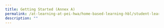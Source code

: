 ```yaml
---
title: Getting Started (Annex A)
permalink: /at-learning-at-pei-hwa/home-based-learning-hbl/student-learning-space-sls/getting-started-annex-a/
description: ""
---
```

